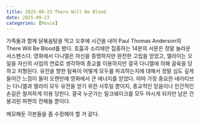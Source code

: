 ```yaml
---
title: 2025-08-23 There Will Be Blood
date: 2025-08-23
categories: [Movie]
---
```


가족들과 함께 닭볶음탕을 먹고 오후에 시간을 내어 Paul Thomas Anderson의 There Will Be Blood를 봤다. 호흡과 소리에만 집중하는 14분의 서문은 정말 놀라운 서스펜스다. 영화에서 다니엘은 자신을 증명하지만 완전한 고립을 얻었고, 엘라이는 오일을 자신의 사업의 연료로 생각하여 종교를 이용하지만 결국 다니엘에 의해 굴육을 당하고 처형된다. 유전을 향한 탐욕이 어떻게 모두를 파괴하는지에 대해서 정말 심도 깊게 들어간 느낌이 들어 오랜만에 영화에서 큰 에너지를 얻었다. 아마 가장 중요한 네러티브는 다니엘과 엘라이 모두 유전을 얻기 위한 사투일 뿐이지, 종교적인 믿음이나 인간적인 손길은 철저하게 이용 당한다. 결국 누군가는 밀크쉐이크를 모두 마시게 되지만 남은 건 붕괴된 파편의 잔해들 뿐이다.

메모해둔 각본들을 좀 수정해야 할 거 같다.